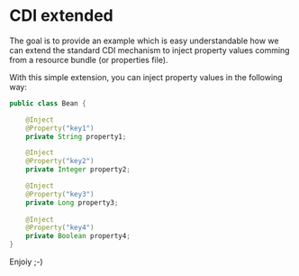 # CDI extended

The goal is to provide an example which is easy understandable how we can extend the standard CDI mechanism to inject
property values comming from a resource bundle (or properties file).

With this simple extension, you can inject property values in the following way:

```java
public class Bean {

    @Inject
    @Property("key1")
    private String property1;

    @Inject
    @Property("key2")
    private Integer property2;

    @Inject
    @Property("key3")
    private Long property3;
    
    @Inject
    @Property("key4")
    private Boolean property4;
}
```

Enjoiy ;-)